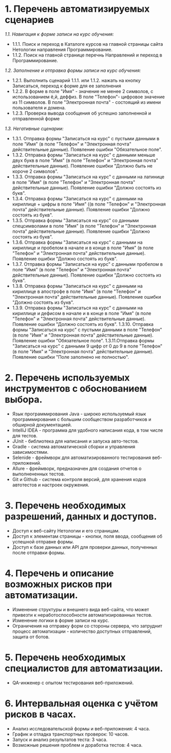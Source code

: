 # **1. Перечень автоматизируемых сценариев**
 *1.1. Навигация к форме записи на курс обучения:*
- 1.1.1. Поиск и переход в Каталоге курсов на главной страницы сайта Нетологии направления Программирование.
- 1.1.2. Поиск на главной странице перечнь Направлений и переход в Программирование.
 
 *1.2. Заполнение и отправка формы записи на курс обучения:*
- 1.2.1. Выполнить сценарий 1.1.1. или 1.1.2. нажать на кнопку Записаться, переход к форме для ее заполнения
- 1.2.2. В форме в поле "Имя" - значение не менее 2 символов, с использованием ё,й, деффиз. 
В поле "Телефон"- цифровое значение из 11 символов. В поле "Электронная почта" - состоящий из имени пользователя и домена.
- 1.2.3. Проверка вывода сообщения об успешно заполненной и отправленной форме

 *1.3. Негативные сценарии:*
 - 1.3.1. Отправка формы "Записаться на курс" с пустыми данными в поле "Имя" 
(в поле "Телефон" и "Электронная почта" действительные данные). Появление ошибки "Обязательное поле".
- 1.3.2. Отправка формы "Записаться на курс" с данными меньше двух букв в поле "Имя"
(в поле "Телефон" и "Электронная почта" действительные данные). Появление ошибки "Должно быть не короче 2 символов".
- 1.3.3. Отправка формы "Записаться на курс" с данными на латинице в поле "Имя" 
(в поле "Телефон" и "Электронная почта" действительные данные). Появление ошибки "Должно состоять из букв". 
- 1.3.4. Отправка формы "Записаться на курс" с данными на кириллице + цифры в поле "Имя" 
((в поле "Телефон" и "Электронная почта" действительные данные). Появление ошибки "Должно состоять из букв". 
- 1.3.5. Отправка формы "Записаться на курс" со данными спецсимволами в поле "Имя" 
(в поле "Телефон" и "Электронная почта" действительные данные). Появление ошибки "Должно состоять из букв". 
- 1.3.6. Отправка формы "Записаться на курс" с данными на кириллице и пробелом в начале и в конце в поле "Имя" 
(в поле "Телефон" и "Электронная почта" действительные данные). Появление ошибки "Должно состоять из букв".
- 1.3.7. Отправка формы "Записаться на курс" с данными пробелом в поле "Имя" 
(в поле "Телефон" и "Электронная почта" действительные данные). Появление ошибки "Должно состоять из букв". 
- 1.3.8. Отправка формы "Записаться на курс" с данными на кириллице в апострофе в поле "Имя" 
(в поле "Телефон" и "Электронная почта" действительные данные). Появление ошибки "Должно состоять из букв". 
- 1.3.9. Отправка формы "Записаться на курс" с данными на кириллице и дефисом в начале и в конце в поле "Имя"
(в поле "Телефон" и "Электронная почта" действительные данные). Появление ошибки "Должно состоять из букв". 
1.3.10. Отправка формы "Записаться на курс" с пустыми данными в поле "Телефон" 
(в поле "Имя" и "Электронная почта" действительные данные). Появление ошибки "Обязательное поле".
1.3.11.Отправка формы "Записаться на курс" с данными 9 цифр от 0 до 9 в поле "Телефон" 
(в поле "Имя" и "Электронная почта" действительные данные). Появление ошибки "Поле заполнено не полностью".

# **2. Перечень используемых инструментов с обоснованием выбора.**
- Язык программирования Java - широко используемый язык программирования с большим сообществом разработчиков и обширной документацией.
- IntelliJ IDEA - программа для удобного написания кода, в том числе для тестов.
- JUnit - библиотека для написания и запуска авто-тестов.
- Gradle - система автоматической сборки и управления зависимостями.
- Selenide - фреймворк для автоматизированного тестирования веб-приложений.
- Allure - фреймворк, предназначен для создания отчетов о выполнененных тестов.
- Git и Github - система контроля версий, для хранения кодов автотестов и настроек окружения.

# **3. Перечень необходимых разрешений, данных и доступов.**
- Доступ к веб-сайту Нетологии и его страницам.
- Доступ к элементам страницы - кнопки, поля ввода, сообщения об успешной отправке формы.
- Доступ к базе данных или API для проверки данных, полученных после отправки формы.

# **4. Перечень и описание возможных рисков при автоматизации.**
- Изменение структуры и внешнего вида веб-сайта, что может привезти к неработоспособности автоматизированных тестов.
- Изменение логики в форме записи на курс.
- Ограничения на отправку форм со стороны сервера, что затруднит процесс автоматизации - количество доступных отправлений, защита от ботов.

# **5. Перечень необходимых специалистов для автоматизации.**
- QA-инженер с опытом тестирования веб-приложений.

# **6. Интервальная оценка с учётом рисков в часах.**
- Анализ исследовательской формы и веб-приложения: 4 часа.
- График и отладка транспортных проверок: 10 часов.
- Запуск и анализ результатов теста: 3 часа.
- Возможные решения проблем и доработка тестов: 4 часа.